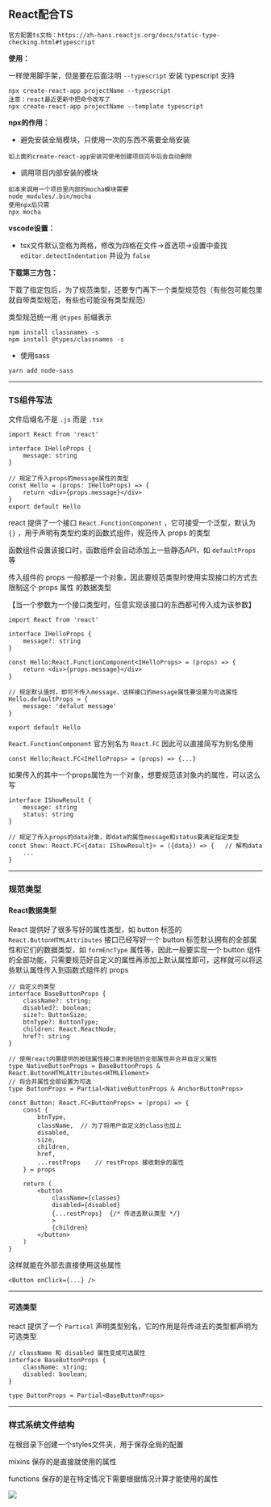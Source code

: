 ## React配合TS

```
官方配置ts文档：https://zh-hans.reactjs.org/docs/static-type-checking.html#typescript
```

**使用：**

一样使用脚手架，但是要在后面注明 `--typescript` 安装 typescript 支持

```
npx create-react-app projectName --typescript
注意：react最近更新中把命令改写了
npx create-react-app projectName --template typescript
```

**npx的作用：**

- 避免安装全局模块，只使用一次的东西不需要全局安装

```
如上面的create-react-app安装完使用创建项目完毕后会自动删除
```

- 调用项目内部安装的模块

```
如本来调用一个项目里内部的mocha模块需要
node_modules/.bin/mocha
使用npx后只需
npx mocha
```

**vscode设置：**

- tsx文件默认空格为两格，修改为四格在文件→首选项→设置中查找`editor.detectIndentation` 并设为 `false`

**下载第三方包：**

下载了指定包后，为了规范类型，还要专门再下一个类型规范包（有些包可能包里就自带类型规范，有些也可能没有类型规范）

类型规范统一用 `@types` 前缀表示

```
npm install classnames -s
npm install @types/classnames -s
```

- 使用sass

```
yarn add node-sass
```



----

### TS组件写法

文件后缀名不是  `.js` 而是 `.tsx`

```tsx
import React from 'react'

interface IHelloProps {
    message: string
}

// 规定了传入props的message属性的类型
const Hello = (props: IHelloProps) => {
    return <div>{props.message}</div>
}
export default Hello
```

react 提供了一个接口 `React.FunctionComponent` ，它可接受一个泛型，默认为 `{}` ，用于声明有类型约束的函数式组件，规范传入 props 的类型

函数组件设置该接口时，函数组件会自动添加上一些静态API，如 `defaultProps` 等

传入组件的 props 一般都是一个对象，因此要规范类型时使用实现接口的方式去限制这个 props 属性 的数据类型

【当一个参数为一个接口类型时，任意实现该接口的东西都可传入成为该参数】

```tsx
import React from 'react'

interface IHelloProps {
    message?: string
}

const Hello:React.FunctionComponent<IHelloProps> = (props) => {
    return <div>{props.message}</div>
}

// 规定默认值时，即可不传入message，这样接口的message属性要设置为可选属性
Hello.defaultProps = {
    message: 'defalut message'
}

export default Hello

```

`React.FunctionComponent` 官方别名为 `React.FC` 因此可以直接简写为别名使用

```tsx
const Hello:React.FC<IHelloProps> = (props) => {...}
```

如果传入的其中一个props属性为一个对象，想要规范该对象内的属性，可以这么写

```tsx
interface IShowResult {
    message: string
	status: string
}

// 规定了传入props的data对象，即data的属性message和status要满足指定类型
const Show: React.FC<{data: IShowResult}> = ({data}) => {	// 解构data
    ...
}
```



---

### 规范类型

#### React数据类型

React 提供好了很多写好的属性类型，如 button 标签的 `React.ButtonHTMLAttributes`  接口已经写好一个 button 标签默认拥有的全部属性和它们的数据类型，如 `formEncType` 属性等，因此一般要实现一个 button 组件的全部功能，只需要规范好自定义的属性再添加上默认属性即可，这样就可以将这些默认属性传入到函数式组件的 props

```tsx
// 自定义的类型
interface BaseButtonProps {
    className?: string;
    disabled?: boolean;
    size?: ButtonSize;
    btnType?: ButtonType;
    children: React.ReactNode;
    href?: string
}

// 使用react内置提供的按钮属性接口拿到按钮的全部属性并合并自定义属性
type NativeButtonProps = BaseButtonProps & React.ButtonHTMLAttributes<HTMLElement>
// 将合并属性全部设置为可选
type ButtonProps = Partial<NativeButtonProps & AnchorButtonProps> 

const Button: React.FC<ButtonProps> = (props) => {
    const {
        btnType,
        className,  // 为了将用户自定义的class也加上
        disabled,
        size,
        children,
        href,
        ...restProps    // restProps 接收剩余的属性
    } = props

    return (
        <button
            className={classes}
            disabled={disabled}
            {...restProps}	{/* 传进去默认类型 */}
            >
            {children}
        </button>
    )
}
```

这样就能在外部去直接使用这些属性

```tsx
<Button onClick={...} />
```







---

#### 可选类型

react 提供了一个 `Partical` 声明类型别名，它的作用是将传进去的类型都声明为可选类型

```tsx
// className 和 disabled 属性变成可选属性
interface BaseButtonProps {
    className: string;
    disabled: boolean;
}

type ButtonProps = Partial<BaseButtonProps> 
```









---

### 样式系统文件结构

在根目录下创建一个styles文件夹，用于保存全局的配置

mixins 保存的是直接就使用的属性

functions 保存的是在特定情况下需要根据情况计算才能使用的属性

<img src="https://img-blog.csdnimg.cn/20200613171656639.png" />